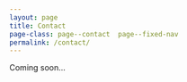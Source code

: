 ```yaml
---
layout: page
title: Contact
page-class: page--contact  page--fixed-nav
permalink: /contact/
---
```


Coming soon...